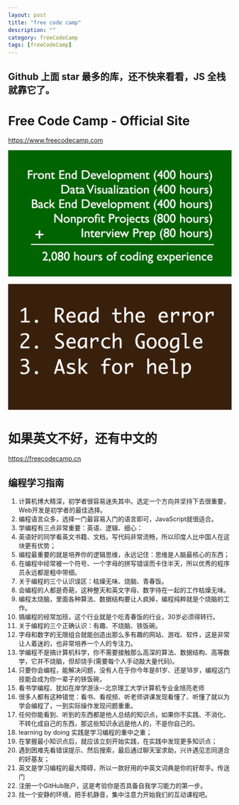```yaml
---
layout: post
title: "free code camp"
description: ""
category: freeCodeCamp
tags: [freeCodeCamp]
---
```



## Github 上面 star 最多的库，还不快来看看，JS 全栈就靠它了。

# Free Code Camp - Official Site

<https://www.freecodecamp.com>

![freeCodeCamp.jpg](/assets/img/freeCodeCamp/freeCodeCamp.jpg)

![Read-Search-Ask](/assets/img/freeCodeCamp/Read-Search-Ask.jpg)

# 如果英文不好，还有中文的

<https://freecodecamp.cn>


## 编程学习指南

1. 计算机博大精深，初学者很容易迷失其中。选定一个方向并坚持下去很重要，Web开发是初学者的最佳选择。
1. 编程语言众多，选择一门最容易入门的语言即可，JavaScript就很适合。
1. 学编程有三点非常重要：英语、逻辑、细心：
1. 英语好的同学看英文书籍、文档，写代码非常流畅，所以印度人比中国人在这块更有优势；
1. 编程最重要的就是培养你的逻辑思维，永远记住：思维是人脑最核心的东西；
1. 在编程中经常被一个符号、一个字母的拼写错误而卡住半天，所以优秀的程序员永远都是粗中带细。
1. 关于编程的三个认识误区：枯燥无味、烧脑、青春饭。
1. 会编程的人都是奇葩，这种整天和英文字母、数字待在一起的工作枯燥无味。
1. 编程太烧脑，里面各种算法、数据结构要让人疯掉，编程纯粹就是个烧脑的工作。
1. 搞编程的经常加班，这个行业就是个吃青春饭的行业，30岁必须得转行。
1. 关于编程的三个正确认识：有趣、不烧脑、铁饭碗。
1. 字母和数字的无限组合就能创造出那么多有趣的网站、游戏、软件，这是非常让人着迷的，也非常培养一个人的专注力。
1. 学编程不是搞计算机科学，你不需要接触那么高深的算法、数据结构、高等数学，它并不烧脑，但却烧手(需要每个人手动敲大量代码)。
1. 只要你会编程，能解决问题，没有人在乎你今年是81岁、还是18岁，编程这门技能会成为你一辈子的铁饭碗，
1. 看书学编程、犹如在岸学游泳--北京理工大学计算机专业金旭亮老师
1. 很多人都有这种错觉：看书、看视频、听老师讲课发现看懂了、听懂了就以为学会编程了，一到实际操作发现问题重重。
1. 任何你能看到、听到的东西都是他人总结的知识点，如果你不实践、不消化、不转化成自己的东西，那这些知识永远是他人的，不是你自己的。
1. learning by doing 实践是学习编程的重中之重；
1. 在掌握最小知识点后，就应该立刻开始实践，在实践中发现更多知识点；
1. 遇到困难先看错误提示、然后搜索，最后通过聊天室求助，兴许遇见志同道合的好基友；
1. 英文是学习编程的最大障碍，所以一款好用的中英文词典是你的好帮手。传送门
1. 注册一个GitHub账户，这是考验你是否具备自我学习能力的第一步。
1. 找一个安静的环境，把手机静音，集中注意力开始我们的互动课程吧。
